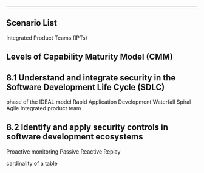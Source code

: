 

---

## Scenario List 

Integrated Product Teams (IPTs)

## Levels of Capability Maturity Model (CMM)

## 8.1 Understand and integrate security in the Software Development Life Cycle (SDLC)
phase of the IDEAL model
Rapid Application Development
Waterfall
Spiral
Agile
Integrated product team

## 8.2 Identify and apply security controls in software development ecosystems
Proactive monitoring
Passive 
Reactive
Replay

cardinality of a table
